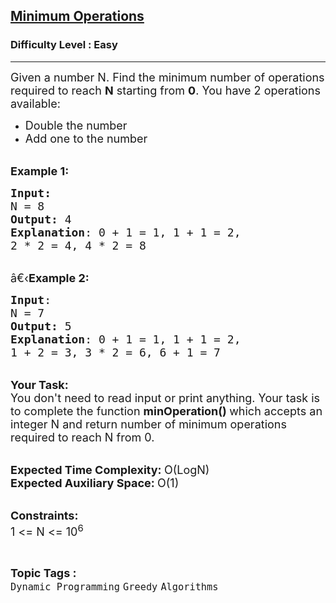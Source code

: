 <h2><a href="https://practice.geeksforgeeks.org/problems/find-optimum-operation4504/0">Minimum Operations</a></h2><h3>Difficulty Level : Easy</h3><hr><div class="problems_problem_content__Xm_eO"><p><span style="font-size:18px">Given a number N.&nbsp;Find the minimum number of operations required to reach <strong>N</strong>&nbsp;starting from <strong>0</strong>. You have 2 operations available:</span></p>

<ul>
	<li><span style="font-size:18px">Double the number </span></li>
	<li><span style="font-size:18px">Add one to the number</span></li>
</ul>

<p><br>
<span style="font-size:18px"><strong>Example 1:</strong></span></p>

<pre><span style="font-size:18px"><strong>Input:</strong>
N = 8
<strong>Output:</strong> 4
<strong>Explanation</strong>: 0 + 1 = 1, 1 + 1 = 2,
2 * 2 = 4, 4 * 2 = 8
</span></pre>

<p><br>
<span style="font-size:18px">â€‹<strong>Example 2:</strong></span></p>

<pre><span style="font-size:18px"><strong>Input</strong>: 
N = 7
<strong>Output:</strong> 5
<strong>Explanation</strong>: 0 + 1 = 1, 1 + 1 = 2,
1 + 2 = 3, 3 * 2 = 6, 6 + 1 = 7
</span></pre>

<p><br>
<span style="font-size:18px"><strong>Your Task:</strong><br>
You don't need to read input or print anything. Your task is to complete the function&nbsp;<strong>minOperation()&nbsp;</strong>which accepts an integer N and return number of minimum operations required to reach N from 0.</span></p>

<p><br>
<span style="font-size:18px"><strong>Expected Time Complexity:&nbsp;</strong>O(LogN)<br>
<strong>Expected Auxiliary Space:&nbsp;</strong>O(1)</span></p>

<p><br>
<span style="font-size:18px"><strong>Constraints:</strong><br>
1 &lt;= N&nbsp;&lt;= 10<sup>6</sup></span></p>
</div><br><p><span style=font-size:18px><strong>Topic Tags : </strong><br><code>Dynamic Programming</code>&nbsp;<code>Greedy</code>&nbsp;<code>Algorithms</code>&nbsp;